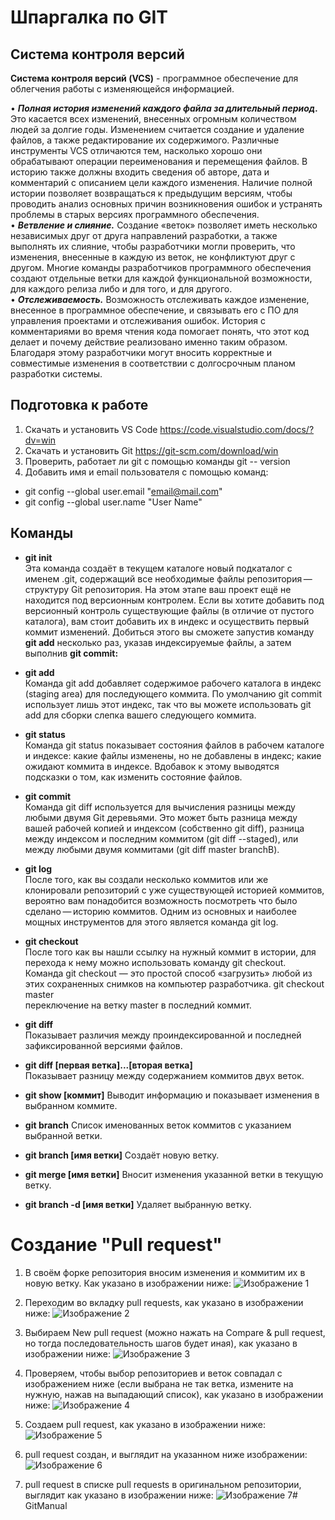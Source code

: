 # Шпаргалка по GIT

## Система контроля версий 

**Система контроля версий (VCS)** - программное обеспечение для облегчения работы с изменяющейся информацией.  

• ***Полная история изменений каждого файла за длительный период.*** Это касается всех изменений, внесенных огромным количеством людей за долгие годы. Изменением считается создание и удаление файлов, а также редактирование их содержимого. Различные инструменты VCS отличаются тем, насколько хорошо они обрабатывают операции переименования и перемещения файлов. В историю также должны входить сведения об авторе, дата и комментарий с описанием цели каждого изменения. Наличие полной истории позволяет возвращаться к предыдущим версиям, чтобы проводить анализ основных причин возникновения ошибок и устранять проблемы в старых версиях программного обеспечения.   
• ***Ветвление и слияние.*** Создание «веток» позволяет иметь несколько независимых друг от друга направлений разработки, а также выполнять их слияние, чтобы разработчики могли проверить, что изменения, внесенные в каждую из веток, не конфликтуют друг с другом. Многие команды разработчиков программного обеспечения создают отдельные ветки для каждой функциональной возможности, для каждого релиза либо и для того, и для другого.   
• ***Отслеживаемость.*** Возможность отслеживать каждое изменение, внесенное в программное обеспечение, и связывать его с ПО для управления проектами и отслеживания ошибок. История с комментариями во время чтения кода помогает понять, что этот код делает и почему действие реализовано именно таким образом. Благодаря этому разработчики могут вносить корректные и совместимые изменения в соответствии с долгосрочным планом разработки системы. 

## Подготовка к работе
1. Скачать и установить VS Code https://code.visualstudio.com/docs/?dv=win  
2. Скачать и установить Git https://git-scm.com/download/win  
3.	Проверить, работает ли git  с помощью команды git -- version
4.	Добавить имя и email пользователя с помощью команд:  
  - git config --global user.email "email@mail.com"  
  - git config --global user.name "User Name"

## Команды
- **git init**   
Эта команда создаёт в текущем каталоге новый подкаталог с именем .git, содержащий все необходимые файлы репозитория — структуру Git репозитория. На этом этапе ваш проект ещё не находится под версионным контролем. 
Если вы хотите добавить под версионный контроль существующие файлы (в отличие от пустого каталога), вам стоит добавить их в индекс и осуществить первый коммит изменений. Добиться этого вы сможете запустив команду **git add** несколько раз, указав индексируемые файлы, а затем выполнив **git commit:** 

- **git add**  
Команда git add добавляет содержимое рабочего каталога в индекс (staging area) для последующего коммита. По умолчанию git commit использует лишь этот индекс, так что вы можете использовать git add для сборки слепка вашего следующего коммита.

- **git status**  
Команда git status показывает состояния файлов в рабочем каталоге и индексе: какие файлы изменены, но не добавлены в индекс; какие ожидают коммита в индексе. Вдобавок к этому выводятся подсказки о том, как изменить состояние файлов.

- **git commit**  
Команда git diff используется для вычисления разницы между любыми двумя Git деревьями. Это может быть разница между вашей рабочей копией и индексом (собственно git diff), разница между индексом и последним коммитом (git diff --staged), или между любыми двумя коммитами (git diff master branchB).

- **git log**   
После того, как вы создали несколько коммитов или же клонировали репозиторий с уже существующей историей коммитов, вероятно вам понадобится возможность посмотреть что было сделано — историю коммитов. Одним из основных и наиболее мощных инструментов для этого является команда git log.

- **git checkout**  
После того как вы нашли ссылку на нужный коммит в истории, для перехода к нему можно использовать команду git checkout. Команда git checkout — это простой способ «загрузить» любой из этих сохраненных снимков на компьютер разработчика. 
git checkout master  
переключение на ветку master в последний коммит.  

- **git diff**  
Показывает различия между проиндексированной и последней зафиксированной версиями файлов.  

- **git diff [первая ветка]...[вторая ветка]**  
Показывает разницу между содержанием коммитов двух веток.

- **git show [коммит]**
Выводит информацию и показывает изменения в выбранном коммите.

- **git branch**
Список именованных веток коммитов с указанием выбранной ветки.

- **git branch [имя ветки]**
Создаёт новую ветку.

- **git merge [имя ветки]**
Вносит изменения указанной ветки в текущую ветку.

- **git branch -d [имя ветки]**
Удаляет выбранную ветку.


# Создание "Pull request"
1. В своём форке репозитория вносим изменения и коммитим их в новую ветку. Как указано в изображении ниже: ![Изображение 1](Jpg1.jpg)

2. Переходим во вкладку pull requests, как указано в изображении ниже: ![Изображение 2](Jpg2.jpg)

3. Выбираем New pull request (можно нажать на Compare & pull request, но тогда последовательность шагов будет иная), как указано в изображении ниже: ![Изображение 3](Jpg3.jpg)

4. Проверяем, чтобы выбор репозиториев и веток совпадал с изображением ниже
(если выбрана не так ветка, измените на нужную, нажав на выпадающий список), как указано в изображении ниже: ![Изображение 4](Jpg4.jpg)

5. Создаем pull request, как указано в изображении ниже: ![Изображение 5](Jpg5.jpg)

6. pull request создан, и выглядит на указанном ниже изображении: ![Изображение 6](Jpg6.jpg)

7. pull request в списке pull requests в оригинальном репозитории, выглядит как указано в изображении ниже: ![Изображение 7](Jpg7.jpg)#   G i t M a n u a l  
 